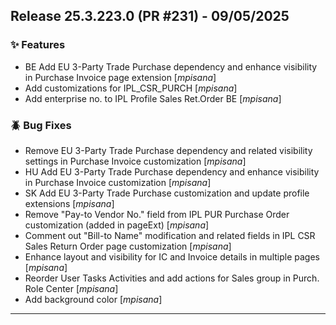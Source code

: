 ## Release 25.3.223.0 (PR #231) - 09/05/2025
### ✨ Features
  * BE Add EU 3-Party Trade Purchase dependency and enhance visibility in Purchase Invoice page extension [*mpisana*]
  * Add customizations for IPL_CSR_PURCH [*mpisana*]
  * Add enterprise no. to IPL Profile Sales Ret.Order BE [*mpisana*]

### 🪲 Bug Fixes
  * Remove EU 3-Party Trade Purchase dependency and related visibility settings in Purchase Invoice customization [*mpisana*]
  * HU Add EU 3-Party Trade Purchase dependency and enhance visibility in Purchase Invoice customization [*mpisana*]
  * SK Add EU 3-Party Trade Purchase customization and update profile extensions [*mpisana*]
  * Remove "Pay-to Vendor No." field from IPL PUR Purchase Order customization (added in pageExt) [*mpisana*]
  * Comment out "Bill-to Name" modification and related fields in IPL CSR Sales Return Order page customization [*mpisana*]
  * Enhance layout and visibility for IC and Invoice details in multiple pages [*mpisana*]
  * Reorder User Tasks Activities and add actions for Sales group in Purch. Role Center [*mpisana*]
  * Add background color [*mpisana*]

---

